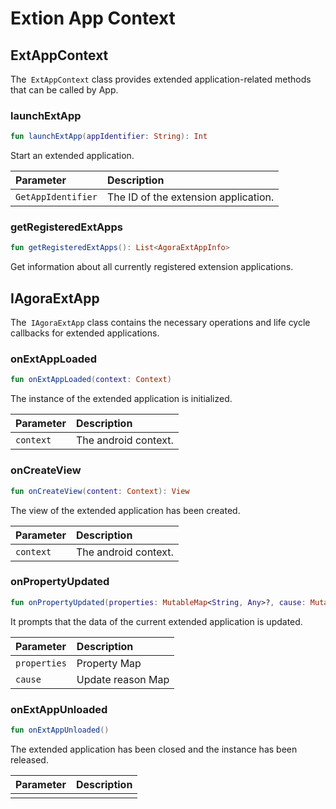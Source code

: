 # Extion App Context

## ExtAppContext

The` ExtAppContext` class provides extended application-related methods that can be called by App.

### launchExtApp

```kotlin
fun launchExtApp(appIdentifier: String): Int
```

Start an extended application.

| Parameter | Description |
| :-------------- | :-------------- |
| `GetAppIdentifier` | The ID of the extension application. |

### getRegisteredExtApps

```kotlin
fun getRegisteredExtApps(): List<AgoraExtAppInfo>
```

Get information about all currently registered extension applications.

## IAgoraExtApp

The` IAgoraExtApp` class contains the necessary operations and life cycle callbacks for extended applications.

### onExtAppLoaded

```kotlin
fun onExtAppLoaded(context: Context)
```

The instance of the extended application is initialized.

| Parameter | Description |
| :-------- | :--------------- |
| `context` | The android context. |

### onCreateView

```kotlin
fun onCreateView(content: Context): View
```

The view of the extended application has been created.

| Parameter | Description |
| :-------- | :--------------- |
| `context` | The android context. |

### onPropertyUpdated

```kotlin
fun onPropertyUpdated(properties: MutableMap<String, Any>?, cause: MutableMap<String, Any?>?)
```

It prompts that the data of the current extended application is updated.

| Parameter | Description |
| :----------- | :----------- |
| `properties` | Property Map |
| `cause` | Update reason Map |

### onExtAppUnloaded

```kotlin
fun onExtAppUnloaded()
```

The extended application has been closed and the instance has been released.

| Parameter | Description |
| :--- | :--- |
|  |  |

